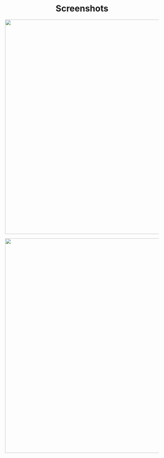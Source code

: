 <h1 align="center">Screenshots</h1>




<p align="center">
<img align="center" src="https://user-images.githubusercontent.com/98882544/220933442-61926df1-3ebd-48f9-87af-499e38badb35.jpg" height="700">
</p>



<p align="center">
<img align="center" src="https://user-images.githubusercontent.com/98882544/220933499-6387ff4d-4deb-42c1-a2ad-415f55befb06.jpg" height="700">
</p>
